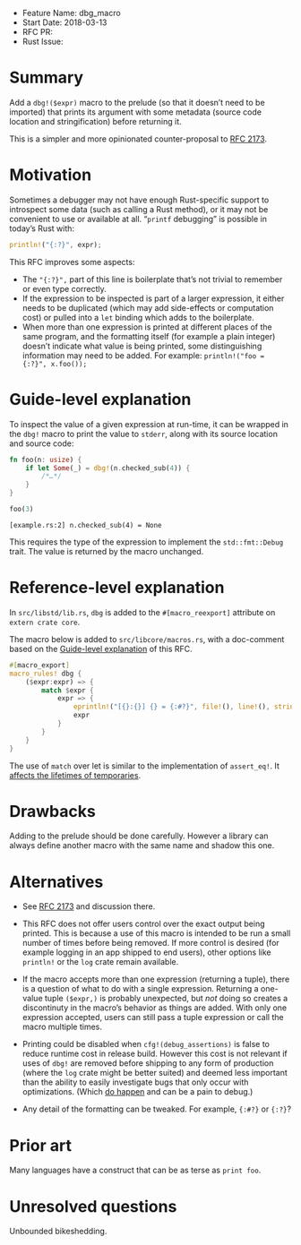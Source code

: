 - Feature Name: dbg_macro
- Start Date: 2018-03-13
- RFC PR:
- Rust Issue:

# Summary
[summary]: #summary

Add a `dbg!($expr)` macro to the prelude (so that it doesn’t need to be imported)
that prints its argument with some metadata (source code location and stringification)
before returning it.

This is a simpler and more opinionated counter-proposal
to [RFC 2173](https://github.com/rust-lang/rfcs/pull/2173).


# Motivation
[motivation]: #motivation

Sometimes a debugger may not have enough Rust-specific support to introspect some data
(such as calling a Rust method), or it may not be convenient to use or available at all.
“`printf` debugging” is possible in today’s Rust with:

```rust
println!("{:?}", expr);
```

This RFC improves some aspects:

* The `"{:?}",` part of this line is boilerplate that’s not trivial to remember
  or even type correctly.
* If the expression to be inspected is part of a larger expression,
  it either needs to be duplicated (which may add side-effects or computation cost)
  or pulled into a `let` binding which adds to the boilerplate.
* When more than one expression is printed at different places of the same program,
  and the formatting itself (for example a plain integer)
  doesn’t indicate what value is being printed,
  some distinguishing information may need to be added.
  For example: `println!("foo = {:?}", x.foo());`

# Guide-level explanation
[guide-level-explanation]: #guide-level-explanation

To inspect the value of a given expression at run-time,
it can be wrapped in the `dbg!` macro to print the value to `stderr`,
along with its source location and source code:

```rust
fn foo(n: usize) {
    if let Some(_) = dbg!(n.checked_sub(4)) {
        /*…*/
    }
}

foo(3)
```
```
[example.rs:2] n.checked_sub(4) = None
```

This requires the type of the expression to implement the `std::fmt::Debug` trait.
The value is returned by the macro unchanged.


# Reference-level explanation
[reference-level-explanation]: #reference-level-explanation

In `src/libstd/lib.rs`, `dbg` is added to the `#[macro_reexport]` attribute on `extern crate core`.

The macro below is added to `src/libcore/macros.rs`,
with a doc-comment based on the [Guide-level explanation][guide-level-explanation] of this RFC.

```rust
#[macro_export]
macro_rules! dbg {
    ($expr:expr) => {
        match $expr {
            expr => {
                eprintln!("[{}:{}] {} = {:#?}", file!(), line!(), stringify!($expr), &expr);
                expr
            }
        }
    }
}

```

The use of `match` over let is similar to the implementation of `assert_eq!`.
It [affects the lifetimes of temporaries](
https://stackoverflow.com/questions/48732263/why-is-rusts-assert-eq-implemented-using-a-match#comment84465322_48732525).

# Drawbacks
[drawbacks]: #drawbacks

Adding to the prelude should be done carefully.
However a library can always define another macro with the same name and shadow this one.

# Alternatives
[alternatives]: #alternatives

- See [RFC 2173](https://github.com/rust-lang/rfcs/pull/2173) and discussion there.

- This RFC does not offer users control over the exact output being printed.
  This is because a use of this macro is intended to be run a small number of times
  before being removed.
  If more control is desired (for example logging in an app shipped to end users),
  other options like `println!` or the `log` crate remain available.

- If the macro accepts more than one expression (returning a tuple),
  there is a question of what to do with a single expression.
  Returning a one-value tuple `($expr,)` is probably unexpected,
  but *not* doing so creates a discontinuty in the macro’s behavior as things are added.
  With only one expression accepted, users can still pass a tuple expression
  or call the macro multiple times.

- Printing could be disabled when `cfg!(debug_assertions)` is false to reduce runtime cost
  in release build.
  However this cost is not relevant if uses of `dbg!` are removed before shipping
  to any form of production (where the `log` crate might be better suited)
  and deemed less important than the ability to easily investigate bugs
  that only occur with optimizations.
  (Which [do happen](https://github.com/servo/servo/issues/19519)
  and can be a pain to debug.)

- Any detail of the formatting can be tweaked. For example, `{:#?}` or `{:?}`?

# Prior art
[prior-art]: #prior-art

Many languages have a construct that can be as terse as `print foo`.

# Unresolved questions
[unresolved]: #unresolved-questions

Unbounded bikeshedding.
